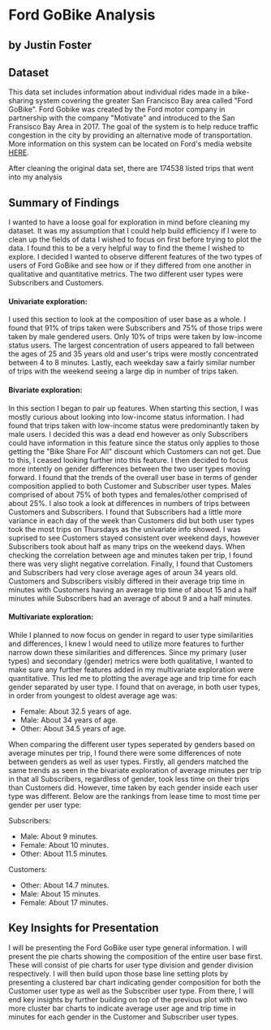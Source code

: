 # Ford GoBike Analysis 
## by Justin Foster


## Dataset

This data set includes information about individual rides made in a bike-sharing system covering the greater San Francisco Bay area called "Ford GoBike". Ford Gobike was created by the Ford motor company in partnership with the company "Motivate" and introduced to the San Fransisco Bay Area in 2017. The goal of the system is to help reduce traffic congestion in the city by providing an alternative mode of transportation. More information on this system can be located on Ford's media website [HERE](https://media.ford.com/content/fordmedia/fna/us/en/news/2017/06/27/ford-gobike-launching-in-bay-area-bike-sharing.html).

After cleaning the original data set, there are 174538 listed trips that went into my analysis


## Summary of Findings
I wanted to have a loose goal for exploration in mind before cleaning my dataset. It was my assumption that I could help build efficiency if I were to clean up the fields of data I wished to focus on first before trying to plot the data. I found this to be a very helpful way to find the theme I wished to explore. I decided I wanted to observe different features of the two types of users of Ford GoBike and see how or if they differed from one another in qualitative and quantitative metrics. The two different user types were Subscribers and Customers.

#### Univariate exploration: 
I used this section to look at the composition of user base as a whole. I found that 91% of trips taken were Subscribers and 75% of those trips were taken by male gendered users. Only 10% of trips were taken by low-income status users. The largest concentration of users appeared to fall between the ages of 25 and 35 years old and user's trips were mostly concentrated between 4 to 8 minutes. Lastly, each weekday saw a fairly similar number of trips with the weekend seeing a large dip in number of trips taken.

#### Bivariate exploration: 
In this section I began to pair up features. When starting this section, I was mostly curious about looking into low-income status information. I had found that trips taken with low-income status were predominantly taken by male users. I decided this was a dead end however as only Subscribers could have information in this feature since the status only applies to those getting the "Bike Share For All" discount which Customers can not get. Due to this, I ceased looking further into this feature. I then decided to focus more intently on gender differences between the two user types moving forward. I found that the trends of the overall user base in terms of gender composition applied to both Customer and Subscriber user types. Males comprised of about 75% of both types and females/other comprised of about 25%. I also took a look at differences in numbers of trips between Customers and Subscribers. I found that Subscribers had a little more variance in each day of the week than Customers did but both user types took the most trips on Thursdays as the univariate info showed. I was suprised to see Customers stayed consistent over weekend days, however Subscribers took about half as many trips on the weekend days. When checking the correlation between age and minutes taken per trip, I found there was very slight negative correlation. Finally, I found that Customers and Subscribers had very close average ages of aroun 34 years old. Customers and Subscribers visibly differed in their average trip time in minutes with Customers having an average trip time of about 15 and a half minutes while Subscribers had an average of about 9 and a half minutes. 

#### Multivariate exploration: 
While I planned to now focus on gender in regard to user type similarities and differences, I knew I would need to utilize more features to further narrow down these similarities and differences. Since my primary (user types) and secondary (gender) metrics were both qualitative, I wanted to make sure any further features added in my multivariate exploration were quantitative. This led me to plotting the average age and trip time for each gender separated by user type. I found that on average, in both user types, in order from youngest to oldest average age was:

* Female: About 32.5 years of age. 
*   Male: About 34 years of age.
*  Other: About 34.5 years of age.
        
When comparing the different user types seperated by genders based on average minutes per trip, I found there were some differences of note between genders as well as user types. Firstly, all genders matched the same trends as seen in the bivariate exploration of average minutes per trip in that all Subscribers, regardless of gender, took less time on their trips than Customers did. However, time taken by each gender inside each user type was different. Below are the rankings from lease time to most time per gender per user type:

Subscribers:
*   Male: About 9 minutes. 
* Female: About 10 minutes.
*  Other: About 11.5 minutes.

Customers:
*  Other: About 14.7 minutes. 
*   Male: About 15 minutes.
* Female: About 17 minutes.

## Key Insights for Presentation

I will be presenting the Ford GoBike user type general information. I will present the pie charts showing the composition of the entire user base first. These will consist of pie charts for user type division and gender division respectively. I will then build upon those base line setting plots by presenting a clustered bar chart indicating gender composition for both the Customer user type as well as the Subscriber user type. From there, I will end key insights by further building on top of the previous plot with two more cluster bar charts to indicate average user age and trip time in minutes for each gender in the Customer and Subscriber user types. 




